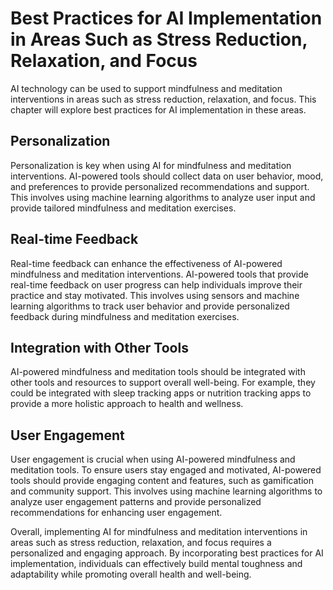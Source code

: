 Best Practices for AI Implementation in Areas Such as Stress Reduction, Relaxation, and Focus
=================================================================================================================================================

AI technology can be used to support mindfulness and meditation interventions in areas such as stress reduction, relaxation, and focus. This chapter will explore best practices for AI implementation in these areas.

Personalization
---------------

Personalization is key when using AI for mindfulness and meditation interventions. AI-powered tools should collect data on user behavior, mood, and preferences to provide personalized recommendations and support. This involves using machine learning algorithms to analyze user input and provide tailored mindfulness and meditation exercises.

Real-time Feedback
------------------

Real-time feedback can enhance the effectiveness of AI-powered mindfulness and meditation interventions. AI-powered tools that provide real-time feedback on user progress can help individuals improve their practice and stay motivated. This involves using sensors and machine learning algorithms to track user behavior and provide personalized feedback during mindfulness and meditation exercises.

Integration with Other Tools
----------------------------

AI-powered mindfulness and meditation tools should be integrated with other tools and resources to support overall well-being. For example, they could be integrated with sleep tracking apps or nutrition tracking apps to provide a more holistic approach to health and wellness.

User Engagement
---------------

User engagement is crucial when using AI-powered mindfulness and meditation tools. To ensure users stay engaged and motivated, AI-powered tools should provide engaging content and features, such as gamification and community support. This involves using machine learning algorithms to analyze user engagement patterns and provide personalized recommendations for enhancing user engagement.

Overall, implementing AI for mindfulness and meditation interventions in areas such as stress reduction, relaxation, and focus requires a personalized and engaging approach. By incorporating best practices for AI implementation, individuals can effectively build mental toughness and adaptability while promoting overall health and well-being.
